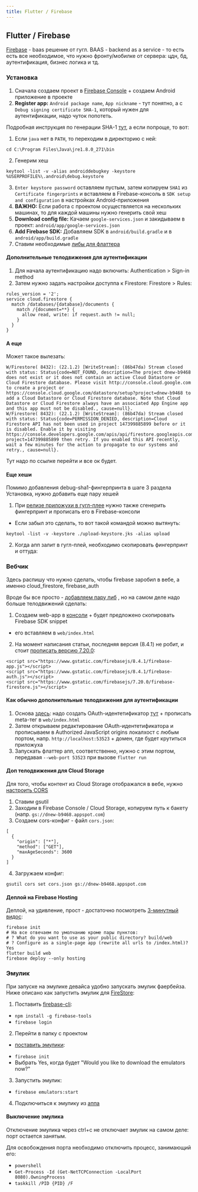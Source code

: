 ```yaml
---
title: Flutter / Firebase
---
```


## Flutter / Firebase

[Firebase](https://firebase.google.com/) - baas решение от гугл. BAAS - backend as a service - то есть есть все
необходимое, что нужно фронту/мобилке от сервера: цдн, бд, аутентификация, бизнес логика и тд.

### Установка

1. Сначала создаем проект в [Firebase Console](https://console.firebase.google.com/) + создаем Android приложение в
   проекте
2. **Register app:** `Android package name`, `App nickname` - тут понятно, а с `Debug signing certificate SHA-1`,
   который нужен для аутентификации, надо чуток попотеть.

Подробная инструкция по генерации SHA-1 [тут](https://developers.google.com/android/guides/client-auth), а если попроще,
то вот:

1. Если `java` нет в `PATH`, то переходим в директорию с ней:

  ```
  cd C:\Program Files\Java\jre1.8.0_271\bin
  ```

2. Генерим хеш

  ```
  keytool -list -v -alias androiddebugkey -keystore %USERPROFILE%\.android\debug.keystore
  ```

3. `Enter keystore password` оставляем пустым, затем копируем `SHA1` из `Certificate fingerprints` и вставляем в
   Firebase-консоль в `SDK setup and configuration` в настройках Android-приложения
4. **ВАЖНО:** Если работа с проектом осуществляется на нескольких машинах, то для каждой машины нужно генерить свой хеш
3. **Download config file:** Качаем `google-services.json` и закидываем в проект: `android/app/google-services.json`
4. **Add Firebase SDK:** Добавляем SDK в `android/build.gradle` и в `android/app/build.gradle`
5. Ставим необходимые [либы для флаттера](https://firebase.flutter.dev/)

#### Дополнительные телодвижения для аутентификации

1. Для начала аутентификацию надо включить: Authentication > Sign-in method
2. Затем нужно задать настройки доступпа к Firestore: Firestore > Rules:

```
rules_version = '2';
service cloud.firestore {
  match /databases/{database}/documents {
    match /{document=**} {
      allow read, write: if request.auth != null;
    }
  }
}
```

#### А еще

Может такое вылезать:

```
W/Firestore( 8432): (22.1.2) [WriteStream]: (86b47da) Stream closed with status: Status{code=NOT_FOUND, description=The project dnew-b9468 does not exist or it does not contain an active Cloud Datastore or Cloud Firestore database. Please visit http://console.cloud.google.com to create a project or https://console.cloud.google.com/datastore/setup?project=dnew-b9468 to add a Cloud Datastore or Cloud Firestore database. Note that Cloud Datastore or Cloud Firestore always have an associated App Engine app and this app must not be disabled., cause=null}.
W/Firestore( 8432): (22.1.2) [WriteStream]: (86b47da) Stream closed with status: Status{code=PERMISSION_DENIED, description=Cloud Firestore API has not been used in project 147399885899 before or it is disabled. Enable it by visiting https://console.developers.google.com/apis/api/firestore.googleapis.com/overview?project=147399885899 then retry. If you enabled this API recently, wait a few minutes for the action to propagate to our systems and retry., cause=null}.
```

Тут надо по ссылке перейти и все ок будет.

#### Еще хеши

Помимо добавления debug-sha1-фингерпринта в шаге 3 раздела Установка, нужно добавить еще пару хешей

1. При [релизе приложухи в гугл-плее](/dev/flutter/release) нужно также сгенерить фингерпринт и прописать его в
   Firebase-консоли
  
  - Если забыл это сделать, то вот такой командой можно вытянуть:

  ```
  keytool -list -v -keystore ./upload-keystore.jks -alias upload
  ```

2. Когда апп залит в гугл-плей, необходимо скопировать фингерпринт и оттуда:

<img-row :images="['/dev/flutter/gplay.png']"></img-row>


### Вебчик

Здесь распишу что нужно сделать, чтобы firebase заробил в вебе, а именно cloud_firestore, firebase_auth

Вроде бы все просто - [добавляем пару либ](https://firebase.flutter.dev/docs/firestore/overview/#3-web-only-add-the-sdk)
, но на самом деле надо больше телодвижений сделать:

1. Создаем web-app в [консоли](https://console.firebase.google.com/) + будет предложено скопировать Firebase SDK snippet

- его вставляем в `web/index.html`

2. На момент написания статьи, последняя версия (8.4.1) не робит, и
   стоит [прописать версию 7.20.0](https://github.com/FirebaseExtended/flutterfire/issues/4127#issuecomment-728262667):

```
<script src="https://www.gstatic.com/firebasejs/8.4.1/firebase-app.js"></script>
<script src="https://www.gstatic.com/firebasejs/8.4.1/firebase-auth.js"></script>
<script src="https://www.gstatic.com/firebasejs/7.20.0/firebase-firestore.js"></script>
```

#### Как обычно дополнительные телодвижения для аутентификации

1. Основа [здесь](https://pub.dev/packages/google_sign_in_web#usage): надо создать
   OAuth-идентетификатор [тут](https://console.cloud.google.com/apis/credentials) + прописать meta-тег
   в `web/index.html`
2. Затем открываем редактирование OAuth-идентетификатора и прописываем в Authorized JavaScript origins локалхост с любым
   портом, напр. `http://localhost:53523` + домен, где будет крутиться приложуха
3. Запускать флаттер апп, соответственно, нужно с этим портом, передавая `--web-port 53523` при вызове `flutter run`

#### Доп телодвижения для Cloud Storage

Для того, чтобы контент из Cloud Storage отображался в вебе,
нужно [настроить CORS](https://firebase.google.com/docs/storage/web/download-files#cors_configuration)

1. Ставим gsutil
2. Заходим в Firebase Console / Cloud Storage, копируем путь к бакету (напр. `gs://dnew-b9468.appspot.com`)
3. Создаем cors-конфиг - файл `cors.json`:

```
[
  {
    "origin": ["*"],
    "method": ["GET"],
    "maxAgeSeconds": 3600
  }
]
```

4. Загружаем конфиг:

```
gsutil cors set cors.json gs://dnew-b9468.appspot.com
```

#### Деплой на Firebase Hosting

Деплой, на удивление, прост - достаточно посмотреть [3-минутный видос](https://www.youtube.com/watch?v=CAYa9AQGtdU):

```
firebase init
# На все отвечаем по умолчанию кроме пары пунктов:
# ? What do you want to use as your public directory? build/web
# ? Configure as a single-page app (rewrite all urls to /index.html)? Yes
flutter build web
firebase deploy --only hosting
```

### Эмулик

При запуске на эмулике девайса удобно запускать эмулик фаербейза. Ниже описано как запустить эмулик
для [FireStore](https://firebase.google.com/docs/firestore):

1. Поставить [firebase-cli](https://firebase.google.com/docs/cli#install-cli-windows):

* `npm install -g firebase-tools`
* `firebase login`

2. Перейти в папку с проектом

+ [поставить эмулики](https://firebase.google.com/docs/emulator-suite/install_and_configure):

* `firebase init`
* Выбрать Yes, когда будет "Would you like to download the emulators now?"

3. Запустить эмулик:

* `firebase emulators:start`

4. Подключиться к эмулику из [аппа](https://firebase.flutter.dev/docs/firestore/usage/index.vue#emulator-usage)

#### Выключение эмулика

Отключение эмулика через ctrl+c не отключает эмулик на самом деле: порт остается занятым.

Для освобождения порта необходимо отключить процесс, занимающий его:

* `powershell`
* `Get-Process -Id (Get-NetTCPConnection -LocalPort 8080).OwningProcess`
* `taskkill /PID {PID} /F`
